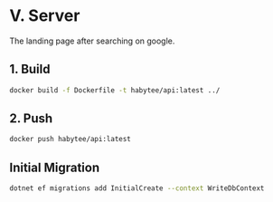 # V. Server
The landing page after searching on google.

## 1. Build

```bash
docker build -f Dockerfile -t habytee/api:latest ../
```

## 2. Push

```bash
docker push habytee/api:latest
```


## Initial Migration
```bash
dotnet ef migrations add InitialCreate --context WriteDbContext
```
